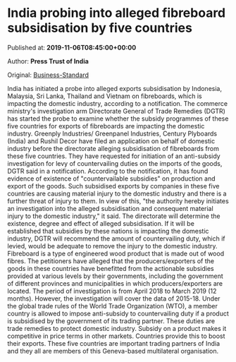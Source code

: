 
# India probing into alleged fibreboard subsidisation by five countries

Published at: **2019-11-06T08:45:00+00:00**

Author: **Press Trust of India**

Original: [Business-Standard](https://www.business-standard.com/article/pti-stories/india-starts-probe-into-alleged-export-subsidisation-on-fibreboards-by-five-countries-119110600723_1.html)

India has initiated a probe into alleged exports subsidisation by Indonesia, Malaysia, Sri Lanka, Thailand and Vietnam on fibreboards, which is impacting the domestic industry, according to a notification.
The commerce ministry's investigation arm Directorate General of Trade Remedies (DGTR) has started the probe to examine whether the subsidy programmes of these five countries for exports of fibreboards are impacting the domestic industry.
Greenply Industries/ Greenpanel Industries, Century Plyboards (India) and Rushil Decor have filed an application on behalf of domestic industry before the directorate alleging subsidisation of fibreboards from these five countries.
They have requested for initiation of an anti-subsidy investigation for levy of countervailing duties on the imports of the goods, DGTR said in a notification.
According to the notification, it has found evidence of existence of "countervailable subsidies" on production and export of the goods.
Such subsidised exports by companies in these five countries are causing material injury to the domestic industry and there is a further threat of injury to them.
In view of this, "the authority hereby initiates an investigation into the alleged subsidisation and consequent material injury to the domestic industry," it said.
The directorate will determine the existence, degree and effect of alleged subsidisation.
If it will be established that subsidies by these nations is impacting the domestic industry, DGTR will recommend the amount of countervailing duty, which if levied, would be adequate to remove the injury to the domestic industry.
Fibreboard is a type of engineered wood product that is made out of wood fibres.
The petitioners have alleged that the producers/exporters of the goods in these countries have benefitted from the actionable subsidies provided at various levels by their governments, including the government of different provinces and municipalities in which producers/exporters are located.
The period of investigation is from April 2018 to March 2019 (12 months). However, the investigation will cover the data of 2015-18.
Under the global trade rules of the World Trade Organization (WTO), a member country is allowed to impose anti-subsidy to countervailing duty if a product is subsidised by the government of its trading partner.
These duties are trade remedies to protect domestic industry. Subsidy on a product makes it competitive in price terms in other markets. Countries provide this to boost their exports.
These five countries are important trading partners of India and they all are members of this Geneva-based multilateral organisation.
